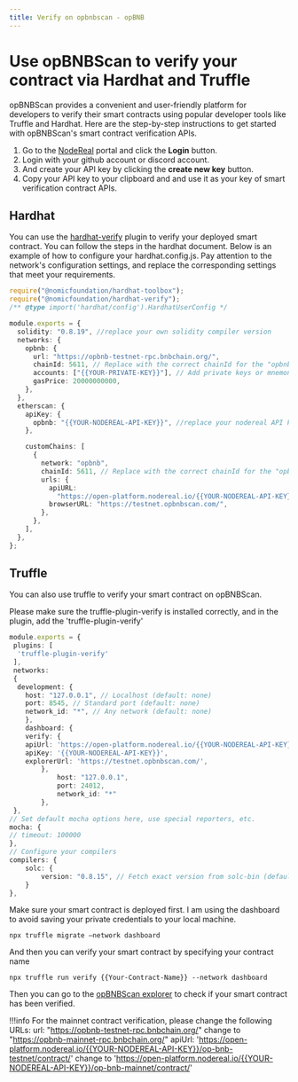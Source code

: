```yaml
---
title: Verify on opbnbscan - opBNB
---
```


# Use opBNBScan to verify your contract via Hardhat and Truffle

opBNBScan provides a convenient and user-friendly platform for developers to verify their smart contracts using popular developer tools like Truffle and Hardhat. Here are the step-by-step instructions to get started with opBNBScan's smart contract verification APIs.

1. Go to the [NodeReal](http://nodereal.io) portal and click the **Login** button.
2. Login with your github account or discord account.
3. And create your API key by clicking the **create new key** button.
4. Copy your API key to your clipboard and and use it as your key of smart verification contract APIs.

## **Hardhat**

You can use the [hardhat-verify](https://hardhat.org/hardhat-runner/docs/guides/verifying) plugin to verify your deployed smart contract. You can follow the steps in the hardhat document. Below is an example of how to configure your hardhat.config.js. Pay attention to the network's configuration settings, and replace the corresponding settings that meet your requirements.

```typescript
require("@nomicfoundation/hardhat-toolbox");
require("@nomicfoundation/hardhat-verify");
/** @type import('hardhat/config').HardhatUserConfig */

module.exports = {
  solidity: "0.8.19", //replace your own solidity compiler version
  networks: {
    opbnb: {
      url: "https://opbnb-testnet-rpc.bnbchain.org/",
      chainId: 5611, // Replace with the correct chainId for the "opbnb" network
      accounts: ["{{YOUR-PRIVATE-KEY}}"], // Add private keys or mnemonics of accounts to use
      gasPrice: 20000000000,
    },
  },
  etherscan: {
    apiKey: {
      opbnb: "{{YOUR-NODEREAL-API-KEY}}", //replace your nodereal API key
    },

    customChains: [
      {
        network: "opbnb",
        chainId: 5611, // Replace with the correct chainId for the "opbnb" network
        urls: {
          apiURL:
            "https://open-platform.nodereal.io/{{YOUR-NODEREAL-API-KEY}}/op-bnb-testnet/contract/",
          browserURL: "https://testnet.opbnbscan.com/",
        },
      },
    ],
  },
};
```

## **Truffle**

You can also use truffle to verify your smart contract on opBNBScan.

Please make sure the truffle-plugin-verify is installed correctly, and in the plugin, add the 'truffle-plugin-verify'

```typescript
module.exports = {
 plugins: [
  'truffle-plugin-verify'
 ],
 networks:
 {
  development: {
  	host: "127.0.0.1", // Localhost (default: none)
  	port: 8545, // Standard port (default: none)
  	network_id: "*", // Any network (default: none)
 	},
 	dashboard: {
  	verify: {
  	apiUrl: 'https://open-platform.nodereal.io/{{YOUR-NODEREAL-API-KEY}}/op-bnb-testnet/contract/',
  	apiKey: '{{YOUR-NODEREAL-API-KEY}}',
  	explorerUrl: 'https://testnet.opbnbscan.com/',
 		},
 			host: "127.0.0.1",
 			port: 24012,
 			network_id: "*"
		},
 },
// Set default mocha options here, use special reporters, etc.
mocha: {
// timeout: 100000
},
// Configure your compilers
compilers: {
	solc: {
		version: "0.8.15", // Fetch exact version from solc-bin (default: truffle's version)
	}
},
```

Make sure your smart contract is deployed first. I am using the dashboard to avoid saving your private credentials to your local machine.

```shell
npx truffle migrate –network dashboard
```

And then you can verify your smart contract by specifying your contract name

```shell
npx truffle run verify {{Your-Contract-Name}} --network dashboard
```

Then you can go to the [opBNBScan explorer](https://testnet.opbnbscan.com/address/0x57996bA7FC3F0C61E7A949ac050b9E2437eA1972?p=1&tab=Contract) to check if your smart contract has been verified.

!!!info
    For the mainnet contract verification, please change the following URLs:
    url: "https://opbnb-testnet-rpc.bnbchain.org/" change to "https://opbnb-mainnet-rpc.bnbchain.org/"
    apiUrl: 'https://open-platform.nodereal.io/{{YOUR-NODEREAL-API-KEY}}/op-bnb-testnet/contract/' change to 'https://open-platform.nodereal.io/{{YOUR-NODEREAL-API-KEY}}/op-bnb-mainnet/contract/'

